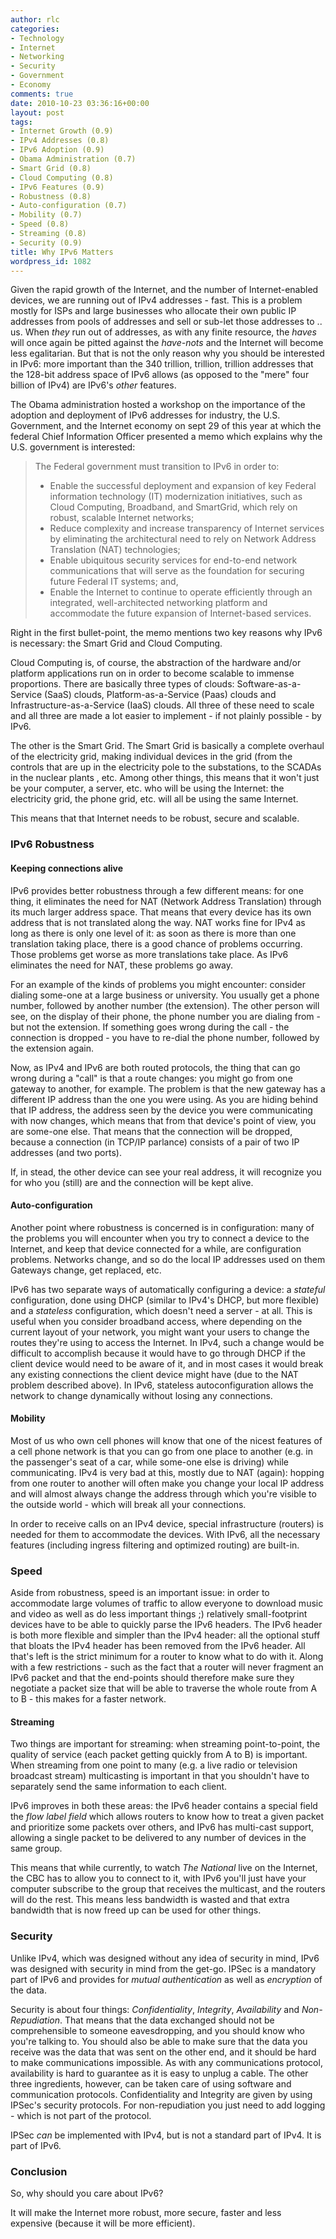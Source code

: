 ```yaml
---
author: rlc
categories:
- Technology
- Internet
- Networking
- Security
- Government
- Economy
comments: true
date: 2010-10-23 03:36:16+00:00
layout: post
tags:
- Internet Growth (0.9)
- IPv4 Addresses (0.8)
- IPv6 Adoption (0.9)
- Obama Administration (0.7)
- Smart Grid (0.8)
- Cloud Computing (0.8)
- IPv6 Features (0.9)
- Robustness (0.8)
- Auto-configuration (0.7)
- Mobility (0.7)
- Speed (0.8)
- Streaming (0.8)
- Security (0.9)
title: Why IPv6 Matters
wordpress_id: 1082
---
```


Given the rapid growth of the Internet, and the number of Internet-enabled devices, we are running out of IPv4 addresses - fast. This is a problem mostly for ISPs and large businesses who allocate their own public IP addresses from pools of addresses and sell or sub-let those addresses to .. us. When _they_ run out of addresses, as with any finite resource, the _haves_ will once again be pitted against the _have-nots_ and the Internet will become less egalitarian. But that is not the only reason why you should be interested in IPv6: more important than the 340 trillion, trillion, trillion addresses that the 128-bit address space of IPv6 allows (as opposed to the "mere" four billion of IPv4) are IPv6's _other_ features.

<!--more-->

The Obama administration hosted a workshop on the importance of the adoption and deployment of IPv6 addresses for industry, the U.S. Government, and the Internet economy on sept 29 of this year at which the federal Chief Information Officer presented a memo which explains why the U.S. government is interested:

<blockquote>The Federal government must transition to IPv6 in order to:
<ul><li>Enable the successful deployment and expansion of key Federal information technology (IT) modernization initiatives, such as Cloud Computing, Broadband, and SmartGrid, which rely on robust, scalable Internet networks;</li>
<li>Reduce complexity and increase transparency of Internet services by eliminating the architectural need to rely on Network Address Translation (NAT) technologies;</li>
<li>Enable ubiquitous security services for end-to-end network communications that will serve as the foundation for securing future Federal IT systems; and,</li>
<li>Enable the Internet to continue to operate efficiently through an integrated, well-architected networking platform and accommodate the future expansion of Internet-based services.
</li></ul>

</blockquote>

Right in the first bullet-point, the memo mentions two key reasons why IPv6 is necessary: the Smart Grid and Cloud Computing.

Cloud Computing is, of course, the abstraction of the hardware and/or platform applications run on in order to become scalable to immense proportions. There are basically three types of clouds: Software-as-a-Service (SaaS) clouds, Platform-as-a-Service (Paas) clouds and Infrastructure-as-a-Service (IaaS) clouds. All three of these need to scale and all three are made a lot easier to implement - if not plainly possible - by IPv6.

The other is the Smart Grid. The Smart Grid is basically a complete overhaul of the electricity grid, making individual devices in the grid (from the controls that are up in the electricity pole to the substations, to the SCADAs in the nuclear plants , etc. Among other things, this means that it won't just be your computer, a server, etc. who will be using the Internet: the electricity grid, the phone grid, etc. will all be using the same Internet.

This means that that Internet needs to be robust, secure and scalable.

### IPv6 Robustness

#### Keeping connections alive

IPv6 provides better robustness through a few different means: for one thing, it eliminates the need for NAT (Network Address Translation) through its much larger address space. That means that every device has its own address that is not translated along the way. NAT works fine for IPv4 as long as there is only one level of it: as soon as there is more than one translation taking place, there is a good chance of problems occurring. Those problems get worse as more translations take place. As IPv6 eliminates the need for NAT, these problems go away.

For an example of the kinds of problems you might encounter: consider dialing some-one at a large business or university. You usually get a phone number, followed by another number (the extension). The other person will see, on the display of their phone, the phone number you are dialing from - but not the extension. If something goes wrong during the call - the connection is dropped - you have to re-dial the phone number, followed by the extension again.

Now, as IPv4 and IPv6 are both routed protocols, the thing that can go wrong during a "call" is that a route changes: you might go from one gateway to another, for example. The problem is that the new gateway has a different IP address than the one you were using. As you are hiding behind that IP address, the address seen by the device you were communicating with now changes, which means that from that device's point of view, you are some-one else. That means that the connection will be dropped, because a connection (in TCP/IP parlance) consists of a pair of two IP addresses (and two ports).

If, in stead, the other device can see your real address, it will recognize you for who you (still) are and the connection will be kept alive.

#### Auto-configuration

Another point where robustness is concerned is in configuration: many of the problems you will encounter when you try to connect a device to the Internet, and keep that device connected for a while, are configuration problems. Networks change, and so do the local IP addresses used on them Gateways change, get replaced, etc.

IPv6 has two separate ways of automatically configuring a device: a _stateful_ configuration, done using DHCP (similar to IPv4's DHCP, but more flexible) and a _stateless_ configuration, which doesn't need a server - at all. This is useful when you consider broadband access, where depending on the current layout of your network, you might want your users to change the routes they're using to access the Internet. In IPv4, such a change would be difficult to accomplish because it would have to go through DHCP if the client device would need to be aware of it, and in most cases it would break any existing connections the client device might have (due to the NAT problem described above). In IPv6, stateless autoconfiguration allows the network to change dynamically without losing any connections.

#### Mobility

Most of us who own cell phones will know that one of the nicest features of a cell phone network is that you can go from one place to another (e.g. in the passenger's seat of a car, while some-one else is driving) while communicating. IPv4 is very bad at this, mostly due to NAT (again): hopping from one router to another will often make you change your local IP address and will almost always change the address through which you're visible to the outside world - which will break all your connections.

In order to receive calls on an IPv4 device, special infrastructure (routers) is needed for them to accommodate the devices. With IPv6, all the necessary features (including ingress filtering and optimized routing) are built-in.

### Speed

Aside from robustness, speed is an important issue: in order to accommodate large volumes of traffic to allow everyone to download music and video as well as do less important things ;) relatively small-footprint devices have to be able to quickly parse the IPv6 headers. The IPv6 header is both more flexible and simpler than the IPv4 header: all the optional stuff that bloats the IPv4 header has been removed from the IPv6 header. All that's left is the strict minimum for a router to know what to do with it. Along with a few restrictions - such as the fact that a router will never fragment an IPv6 packet and that the end-points should therefore make sure they negotiate a packet size that will be able to traverse the whole route from A to B - this makes for a faster network.

#### Streaming

Two things are important for streaming: when streaming point-to-point, the quality of service (each packet getting quickly from A to B) is important. When streaming from one point to many (e.g. a live radio or television broadcast stream) multicasting is important in that you shouldn't have to separately send the same information to each client.

IPv6 improves in both these areas: the IPv6 header contains a special field the _flow label field_ which allows routers to know how to treat a given packet and prioritize some packets over others, and IPv6 has multi-cast support, allowing a single packet to be delivered to any number of devices in the same group.

This means that while currently, to watch _The National_ live on the Internet, the CBC has to allow you to connect to it, with IPv6 you'll just have your computer subscribe to the group that receives the multicast, and the routers will do the rest. This means less bandwidth is wasted and that extra bandwidth that is now freed up can be used for other things.

### Security

Unlike IPv4, which was designed without any idea of security in mind, IPv6 was designed with security in mind from the get-go. IPSec is a mandatory part of IPv6 and provides for _mutual authentication_ as well as _encryption_ of the data.

Security is about four things: _Confidentiality_, _Integrity_, _Availability_ and _Non-Repudiation_. That means that the data exchanged should not be comprehensible to someone eavesdropping, and you should know who you're talking to. You should also be able to make sure that the data you receive was the data that was sent on the other end, and it should be hard to make communications impossible. As with any communications protocol, availability is hard to guarantee as it is easy to unplug a cable. The other three ingredients, however, can be taken care of using software and communication protocols. Confidentiality and Integrity are given by using IPSec's security protocols. For non-repudiation you just need to add logging - which is not part of the protocol.

IPSec _can_ be implemented with IPv4, but is not a standard part of IPv4. It is part of IPv6.

### Conclusion

So, why should you care about IPv6?

It will make the Internet more robust, more secure, faster and less expensive (because it will be more efficient).